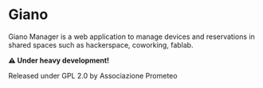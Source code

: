 # Giano

Giano Manager is a web application to manage devices and reservations in shared spaces such as hackerspace, coworking, fablab.

**⚠️️ Under heavy development!**

Released under GPL 2.0 by Associazione Prometeo
